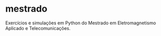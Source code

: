mestrado
========

Exercícios e simulações em Python do Mestrado em Eletromagnetismo Aplicado e Telecomunicações.
